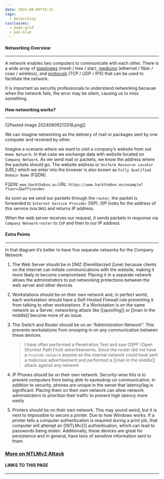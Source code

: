 ```yaml
---
date: 2024-09-09T19:15
tags:
  - Networking
cssclasses:
  - page-grid
  - pen-blue
---
```

#### Networking Overview
***
A network enables two computers to communicate with each other. There is a wide array of <u>topologies</u> (mesh / tree / star), <u>mediums</u> (ethernet / fiber / coax / wireless), and <u>protocols</u> (TCP / UDP / IPX) that can be used to facilitate the network.

It is important as security professionals to understand networking because when the network fails, the error may be silent, causing us to miss something.

#### How networking works?
***
![[Pasted image 20240909213318.png]]

We can imagine networking as the delivery of mail or packages sent by one computer and received by other.


Imagine a scenario where we want to visit a company’s website from out `Home Network`. In that case we exchange data with website located on `Company Network`. As we send mail or packets, we know the address where the packets should go. The website address or `Uniform Resource Locator` (URL) which we enter into the browser is also known as `Fully Qualified Domain Name` (FQDN).

FQDN: `www.hackthebox.eu`
URL: `https://www.hackthebox.eu/example?floor=2&office=dev`

As soon as we send our packets through the `router`, the packet is forwarded to `Internet Service Provider` (ISP). ISP looks for the address of this service (via `DNS`) and returns IP address.

When the web server receives our request, it sends packets in response via `Company Network` `router` to `ISP` and then to our IP address.

#### Extra Points
***
In that diagram it’s better to have five separate networks for the Company Network

1. The Web Server should be in DMZ (Demilitarized Zone) because clients on the internet can initiate communications with the website, making it more likely to become compromised. Placing it in a separate network allows the administrators to put networking protections between the web server and other devices

2. Workstations should be on their own network and, in perfect world, each workstation should have a Self-Hosted Firewall rule preventing it from talking to other workstations. If a Workstation is on the same network as a Server, networking attack like [[spoofing]] or [[man in the middle]] become more of an issue.

3. The Switch and Router should be on an “Administration Network”. This prevents workstations from snooping in on any communication between these devices.

	> I have often performed a Penetration Test and saw OSPF (Open Shortest Path First) advertisements. Since the router did not have a `trusted network` anyone on the internal network could have sent a malicious advertisement and performed a [[man in the middle]] attack against any network

4. IP Phones should be on their own network. Security-wise this is to prevent computers from being able to eavesdrop on communication. In addition to security, phones are unique in the sense that latency/lag is significant. Placing them on their own network can allow network administrators to prioritize their traffic to prevent high latency more easily

5. Printers should be on their own network. This may sound weird, but it is next to impossible to secure a printer. Due to how Windows works. If a printer tells a computer authentication is required during a print job, that computer will attempt an [[NTLMv2]] authentication, which can lead to passwords being stolen. Additionally, these devices are great for persistence and in general, have tons of sensitive information sent to them

### [More on NTLMv2 Attack](https://0xdf.gitlab.io/2019/01/13/getting-net-ntlm-hases-from-windows.html)

#### LINKS TO THIS PAGE
***
